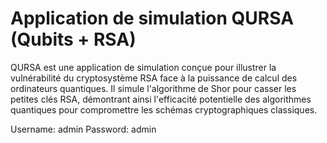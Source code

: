 # Application de simulation QURSA (Qubits + RSA)

QURSA est une application de simulation conçue pour illustrer la vulnérabilité du cryptosystème RSA face à la puissance de calcul des ordinateurs quantiques. Il simule l'algorithme de Shor pour casser les petites clés RSA, démontrant ainsi l'efficacité potentielle des algorithmes quantiques pour compromettre les schémas cryptographiques classiques.

Username: admin
Password: admin
